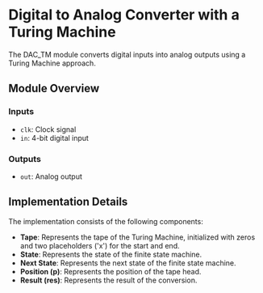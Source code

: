 # Digital to Analog Converter with a Turing Machine

The DAC_TM module converts digital inputs into analog outputs using a Turing Machine approach. 

## Module Overview

### Inputs
- `clk`: Clock signal
- `in`: 4-bit digital input

### Outputs
- `out`: Analog output

## Implementation Details

The implementation consists of the following components:

- **Tape**: Represents the tape of the Turing Machine, initialized with zeros and two placeholders ('x') for the start and end.
- **State**: Represents the state of the finite state machine.
- **Next State**: Represents the next state of the finite state machine.
- **Position (p)**: Represents the position of the tape head.
- **Result (res)**: Represents the result of the conversion.

